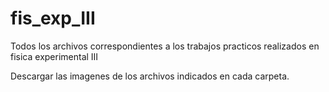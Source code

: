 # fis_exp_III
Todos los archivos correspondientes a los trabajos practicos realizados en fisica experimental III

Descargar las imagenes de los archivos indicados en cada carpeta. 
